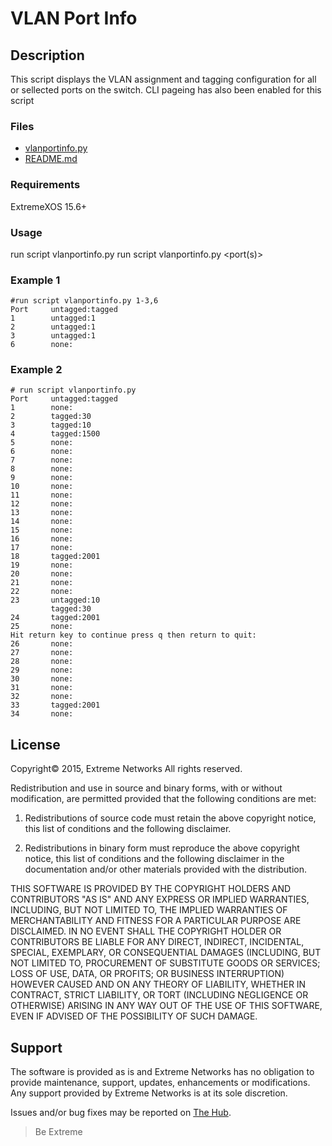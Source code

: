 # VLAN Port Info

## Description
This script displays the VLAN assignment and tagging configuration for all or sellected ports on the switch.  CLI pageing has also been enabled for this script 

### Files
* [vlanportinfo.py](vlanportinfo.py)
* [README.md](README.md)

### Requirements
ExtremeXOS 15.6+

### Usage
run script vlanportinfo.py
run script vlanportinfo.py <port(s)>


### Example 1
```
#run script vlanportinfo.py 1-3,6
Port     untagged:tagged
1        untagged:1
2        untagged:1
3        untagged:1
6        none:
```
### Example 2
```
# run script vlanportinfo.py
Port     untagged:tagged
1        none:
2        tagged:30
3        tagged:10
4        tagged:1500
5        none:
6        none:
7        none:
8        none:
9        none:
10       none:
11       none:
12       none:
13       none:
14       none:
15       none:
16       none:
17       none:
18       tagged:2001
19       none:
20       none:
21       none:
22       none:
23       untagged:10
         tagged:30
24       tagged:2001
25       none:
Hit return key to continue press q then return to quit:
26       none:
27       none:
28       none:
29       none:
30       none:
31       none:
32       none:
33       tagged:2001
34       none:
```

## License
Copyright© 2015, Extreme Networks
All rights reserved.

Redistribution and use in source and binary forms, with or without modification,
are permitted provided that the following conditions are met:

1. Redistributions of source code must retain the above copyright notice, this
list of conditions and the following disclaimer.

2. Redistributions in binary form must reproduce the above copyright notice,
this list of conditions and the following disclaimer in the documentation
and/or other materials provided with the distribution.

THIS SOFTWARE IS PROVIDED BY THE COPYRIGHT HOLDERS AND CONTRIBUTORS "AS IS" AND
ANY EXPRESS OR IMPLIED WARRANTIES, INCLUDING, BUT NOT LIMITED TO, THE IMPLIED
WARRANTIES OF MERCHANTABILITY AND FITNESS FOR A PARTICULAR PURPOSE ARE
DISCLAIMED. IN NO EVENT SHALL THE COPYRIGHT HOLDER OR CONTRIBUTORS BE LIABLE
FOR ANY DIRECT, INDIRECT, INCIDENTAL, SPECIAL, EXEMPLARY, OR CONSEQUENTIAL
DAMAGES (INCLUDING, BUT NOT LIMITED TO, PROCUREMENT OF SUBSTITUTE GOODS OR
SERVICES; LOSS OF USE, DATA, OR PROFITS; OR BUSINESS INTERRUPTION) HOWEVER
CAUSED AND ON ANY THEORY OF LIABILITY, WHETHER IN CONTRACT, STRICT LIABILITY,
OR TORT (INCLUDING NEGLIGENCE OR OTHERWISE) ARISING IN ANY WAY OUT OF THE USE
OF THIS SOFTWARE, EVEN IF ADVISED OF THE POSSIBILITY OF SUCH DAMAGE.

## Support
The software is provided as is and Extreme Networks has no obligation to provide
maintenance, support, updates, enhancements or modifications.
Any support provided by Extreme Networks is at its sole discretion.

Issues and/or bug fixes may be reported on [The Hub](https://community.extremenetworks.com/extreme).

>Be Extreme
